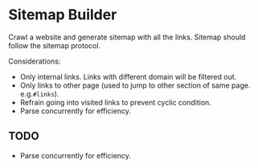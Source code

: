 # Sitemap Builder

Crawl a website and generate sitemap with all the links. Sitemap should follow the sitemap protocol.

Considerations:

- Only internal links. Links with different domain will be filtered out.
- Only links to other page (used to jump to other section of same page. e.g.`#links`).
- Refrain going into visited links to prevent cyclic condition.
- Parse concurrently for efficiency.


## TODO

- Parse concurrently for efficiency.
